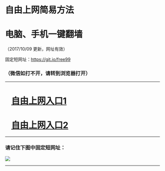 ﻿# 自由上网简易方法

# 电脑、手机一键翻墙

（2017/10/09 更新，网址有效）

固定短网址：https://git.io/free99

### （微信如打不开，请转到浏览器打开）


***





# &nbsp;&nbsp; <a href="http://ft274944375.fwq-tz-1001.info/fwqtz01.html?t=100900111651 " target="_blank">自由上网入口1</a>
# &nbsp;&nbsp; <a href="http://ft3077529513.fwq-tz-1002.info/fwqtz02.html?t=100900119063 " target="_blank">自由上网入口2</a>
***

### 请记住下图中固定短网址：

<img src="https://s3-us-west-2.amazonaws.com/fwq-1001/yjfq-20170905okok.png" /> 


***

